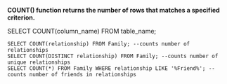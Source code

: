 **COUNT() function returns the number of rows that matches a specified criterion.**

  SELECT COUNT(column_name) FROM table_name;

  ```
  SELECT COUNT(relationship) FROM Family; --counts number of relationships
  SELECT COUNT(DISTINCT relationship) FROM Family; --counts number of unique relationships
  SELECT COUNT(*) FROM Family WHERE relationship LIKE '%Friend%'; --counts number of friends in relationships
  ```
